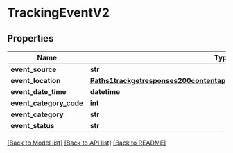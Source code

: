 # TrackingEventV2

## Properties
Name | Type | Description | Notes
------------ | ------------- | ------------- | -------------
**event_source** | **str** |  | [optional] 
**event_location** | [**Paths1trackgetresponses200contentapplication1jsonschemapropertiesorigin**](Paths1trackgetresponses200contentapplication1jsonschemapropertiesorigin.md) |  | [optional] 
**event_date_time** | **datetime** |  | [optional] 
**event_category_code** | **int** |  | [optional] 
**event_category** | **str** |  | [optional] 
**event_status** | **str** |  | [optional] 

[[Back to Model list]](../README.md#documentation-for-models) [[Back to API list]](../README.md#documentation-for-api-endpoints) [[Back to README]](../README.md)

